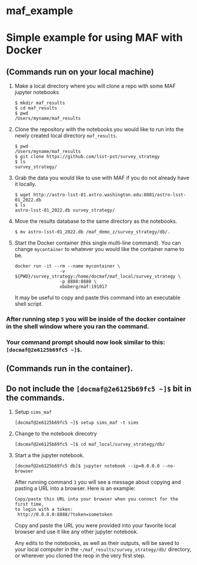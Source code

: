 # maf_example

# Simple example for using MAF with Docker

## (Commands run on your local machine)

 1. Make a local directory where you will clone a repo with some MAF jupyter
    notebooks
    ```
    $ mkdir maf_results
    $ cd maf_results
    $ pwd
    /Users/myname/maf_results
    ```

 2. Clone the repository with the notebooks you would like to run into the newly created local directory `maf_results`.
     ```
     $ pwd
     /Users/myname/maf_results
     $ git clone https://github.com/lsst-pst/survey_strategy
     $ ls
     survey_strategy/
     ```

 3. Grab the data you would like to use with MAF if you do not already have it locally.
    ```
    $ wget http://astro-lsst-01.astro.washington.edu:8081/astro-lsst-01_2022.db
    $ ls
    astro-lsst-01_2022.db survey_strategy/
    ```
 4. Move the results database to the same directory as the notebooks.
    ```
    $ mv astro-lsst-01_2022.db /maf_demo_z/survey_strategy/db/.
    ```
 5. Start the Docker container (this single multi-line command). You can change
    `mycontainer` to whatever you would like the container name to be.

    ```
    docker run -it --rm --name mycontainer \
                     -v ${PWD}/survey_strategy:/home/docmaf/maf_local/survey_strategy \
                     -p 8888:8888 \
                     oboberg/maf:191017
    ```
    It may be useful to copy and paste this command into an executable shell script.


### After running step `5` you will be inside of the docker container in the shell window where you ran the command.
### Your command prompt should now look similar to this: ` [docmaf@2e6125b69fc5 ~]$`.

## (Commands run in the container).
## Do not include the `[docmaf@2e6125b69fc5 ~]$` bit in the commands.

 1. Setup `sims_maf`
    ```
    [docmaf@2e6125b69fc5 ~]$ setup sims_maf -t sims
    ```

 2. Change to the notebook direcotry
    ```
    [docmaf@2e6125b69fc5 ~]$ cd maf_local/survey_strategy/db/
    ```

 3. Start a the jupyter notebook.
    ```
    [docmaf@2e6125b69fc5 db]$ jupyter notebook --ip=0.0.0.0 --no-browser
    ```
    After running command `3` you will see a message about copying and pasting a URL
    into a browser. Here is an example:
    ```
    Copy/paste this URL into your browser when you connect for the first time,
    to login with a token:
     http://0.0.0.0:8888/?token=sometoken
     ```
     Copy and paste the URL you were provided into your favorite
     local browser and use it like any other jupyter notebook.

     Any edits to the notebooks, as well as their outputs, will be saved to your local
     computer in the `~/maf_results/survey_strategy/db/` directory, or wherever you
     cloned the reop in the very first step.
